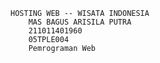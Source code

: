     HOSTING WEB -- WISATA INDONESIA
        MAS BAGUS ARISILA PUTRA
        211011401960
        05TPLE004
        Pemrograman Web
           